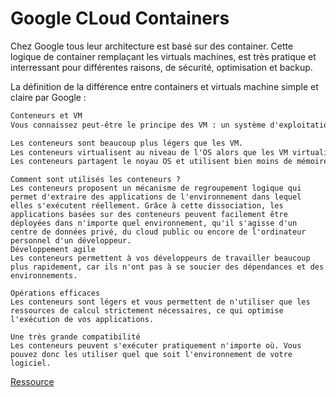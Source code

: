 # Google CLoud Containers 

Chez Google tous leur architecture est basé sur des container. Cette logique de container remplaçant les virtuals machines, est très pratique et interressant pour différentes raisons, de sécurité, optimisation et backup.

La définition de la différence entre containers et virtuals machine simple et claire par Google : 

```txt
Conteneurs et VM
Vous connaissez peut-être le principe des VM : un système d'exploitation invité tel que Linux ou Windows est exécuté sur un système d'exploitation hôte ayant accès au matériel sous-jacent. Les conteneurs sont souvent comparés aux machines virtuelles (VM). À l'instar de ces dernières, ils vous permettent de regrouper votre application, des bibliothèques et d'autres dépendances en un seul package afin d'obtenir un environnement isolé pour l'exécution de vos services logiciels. La ressemblance s'arrête toutefois ici, car les conteneurs prennent la forme d'unités bien plus légères et offrent de nombreux avantages aux développeurs et aux équipes informatiques.

Les conteneurs sont beaucoup plus légers que les VM.
Les conteneurs virtualisent au niveau de l'OS alors que les VM virtualisent au niveau du matériel.
Les conteneurs partagent le noyau OS et utilisent bien moins de mémoire que les VM.
```
``` tkt
Comment sont utilisés les conteneurs ?
Les conteneurs proposent un mécanisme de regroupement logique qui permet d'extraire des applications de l'environnement dans lequel elles s'exécutent réellement. Grâce à cette dissociation, les applications basées sur des conteneurs peuvent facilement être déployées dans n'importe quel environnement, qu'il s'agisse d'un centre de données privé, du cloud public ou encore de l'ordinateur personnel d'un développeur.
Développement agile
Les conteneurs permettent à vos développeurs de travailler beaucoup plus rapidement, car ils n'ont pas à se soucier des dépendances et des environnements.

Opérations efficaces
Les conteneurs sont légers et vous permettent de n'utiliser que les ressources de calcul strictement nécessaires, ce qui optimise l'exécution de vos applications.

Une très grande compatibilité
Les conteneurs peuvent s'exécuter pratiquement n'importe où. Vous pouvez donc les utiliser quel que soit l'environnement de votre logiciel.
```
[Ressource](https://cloud.google.com/learn/what-are-containers?hl=fr)


